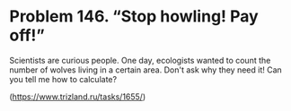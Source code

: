 # Problem 146. “Stop howling! Pay off!”

Scientists are curious people. One day, ecologists wanted to count the number of wolves living in a certain area. Don't ask why they need it! Can you tell me how to calculate?

(https://www.trizland.ru/tasks/1655/)